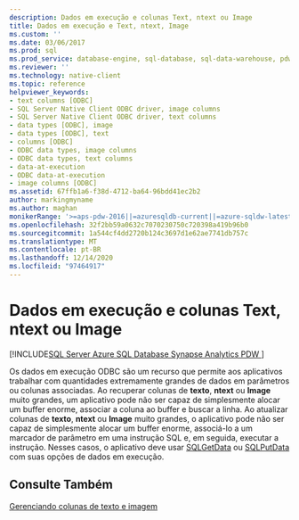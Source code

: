 ```yaml
---
description: Dados em execução e colunas Text, ntext ou Image
title: Dados em execução e Text, ntext, Image
ms.custom: ''
ms.date: 03/06/2017
ms.prod: sql
ms.prod_service: database-engine, sql-database, sql-data-warehouse, pdw
ms.reviewer: ''
ms.technology: native-client
ms.topic: reference
helpviewer_keywords:
- text columns [ODBC]
- SQL Server Native Client ODBC driver, image columns
- SQL Server Native Client ODBC driver, text columns
- data types [ODBC], image
- data types [ODBC], text
- columns [ODBC]
- ODBC data types, image columns
- ODBC data types, text columns
- data-at-execution
- ODBC data-at-execution
- image columns [ODBC]
ms.assetid: 67ffb1a6-f38d-4712-ba64-96bdd41ec2b2
author: markingmyname
ms.author: maghan
monikerRange: '>=aps-pdw-2016||=azuresqldb-current||=azure-sqldw-latest||>=sql-server-2016||>=sql-server-linux-2017||=azuresqldb-mi-current'
ms.openlocfilehash: 32f2bb59a0632c7070230750c720398a419b96b0
ms.sourcegitcommit: 1a544cf4dd2720b124c3697d1e62ae7741db757c
ms.translationtype: MT
ms.contentlocale: pt-BR
ms.lasthandoff: 12/14/2020
ms.locfileid: "97464917"
---
```

# <a name="data-at-execution-and-text-ntext-or-image-columns"></a>Dados em execução e colunas Text, ntext ou Image
[!INCLUDE[SQL Server Azure SQL Database Synapse Analytics PDW ](../../includes/applies-to-version/sql-asdb-asdbmi-asa-pdw.md)]

  Os dados em execução ODBC são um recurso que permite aos aplicativos trabalhar com quantidades extremamente grandes de dados em parâmetros ou colunas associadas. Ao recuperar colunas de **texto**, **ntext** ou **Image** muito grandes, um aplicativo pode não ser capaz de simplesmente alocar um buffer enorme, associar a coluna ao buffer e buscar a linha. Ao atualizar colunas de **texto**, **ntext** ou **Image** muito grandes, o aplicativo pode não ser capaz de simplesmente alocar um buffer enorme, associá-lo a um marcador de parâmetro em uma instrução SQL e, em seguida, executar a instrução. Nesses casos, o aplicativo deve usar [SQLGetData](../../relational-databases/native-client-odbc-api/sqlgetdata.md) ou [SQLPutData](../../relational-databases/native-client-odbc-api/sqlputdata.md) com suas opções de dados em execução.  
  
## <a name="see-also"></a>Consulte Também  
 [Gerenciando colunas de texto e imagem](../../relational-databases/native-client-odbc-text-image-columns/managing-text-and-image-columns.md)  
  
  
